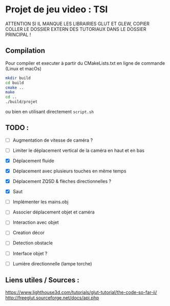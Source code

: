 # Projet de jeu video : TSI

ATTENTION SI IL MANQUE LES LIBRAIRIES GLUT ET GLEW, COPIER COLLER LE DOSSIER EXTERN DES TUTORIAUX DANS LE DOSSIER PRINCIPAL !

## Compilation

Pour compiler et executer à partir du CMakeLists.txt en ligne de commande (Linux et macOs)

```sh
mkdir build
cd build
cmake ..
make
cd ..
./build/projet
```

ou bien en utilisant directement `script.sh`


## TODO : 

- [ ] Augmentation de vitesse de caméra ?
- [ ] Limiter le déplacement vertical de la caméra en haut et en bas
- [x] Déplacement fluide
- [x] Déplacement avec plusieurs touches en même temps
- [x] Déplacement ZQSD & flèches directionnelles ?
- [x] Saut
- [ ] Implémenter les mains.obj
- [ ] Associer déplacement objet et caméra
- [ ] Interaction avec objet
- [ ] Creation décor
- [ ] Detection obstacle
- [ ] Interface objet ?
- [ ] Lumière directionnelle (lampe torche)


## Liens utiles / Sources :

https://www.lighthouse3d.com/tutorials/glut-tutorial/the-code-so-far-ii/
http://freeglut.sourceforge.net/docs/api.php

